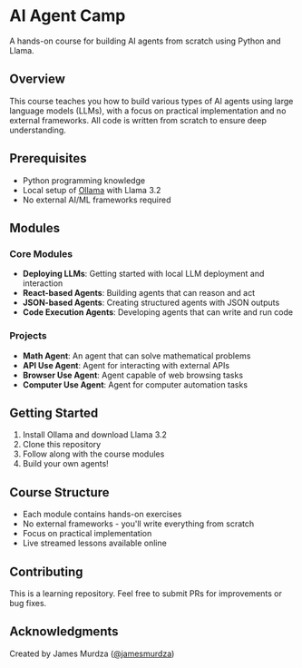 # AI Agent Camp

A hands-on course for building AI agents from scratch using Python and Llama.

## Overview

This course teaches you how to build various types of AI agents using large language models (LLMs), with a focus on practical implementation and no external frameworks. All code is written from scratch to ensure deep understanding.

## Prerequisites

- Python programming knowledge
- Local setup of [Ollama](https://ollama.ai) with Llama 3.2
- No external AI/ML frameworks required

## Modules

### Core Modules
- **Deploying LLMs**: Getting started with local LLM deployment and interaction
- **React-based Agents**: Building agents that can reason and act
- **JSON-based Agents**: Creating structured agents with JSON outputs
- **Code Execution Agents**: Developing agents that can write and run code

### Projects
- **Math Agent**: An agent that can solve mathematical problems
- **API Use Agent**: Agent for interacting with external APIs
- **Browser Use Agent**: Agent capable of web browsing tasks
- **Computer Use Agent**: Agent for computer automation tasks

## Getting Started

1. Install Ollama and download Llama 3.2
2. Clone this repository
3. Follow along with the course modules
4. Build your own agents!

## Course Structure

- Each module contains hands-on exercises
- No external frameworks - you'll write everything from scratch
- Focus on practical implementation
- Live streamed lessons available online

## Contributing

This is a learning repository. Feel free to submit PRs for improvements or bug fixes.


## Acknowledgments

Created by James Murdza ([@jamesmurdza](https://twitter.com/jamesmurdza))
